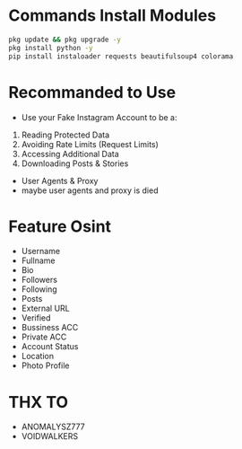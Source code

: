 # Commands Install Modules
```bash
pkg update && pkg upgrade -y
pkg install python -y
pip install instaloader requests beautifulsoup4 colorama
```

# Recommanded to Use
* Use your Fake Instagram Account to be a:
1. Reading Protected Data
2. Avoiding Rate Limits (Request Limits)
3. Accessing Additional Data
4. Downloading Posts & Stories

* User Agents & Proxy
* maybe user agents and proxy is died

# Feature Osint
* Username
* Fullname
* Bio
* Followers
* Following
* Posts
* External URL
* Verified
* Bussiness ACC
* Private ACC
* Account Status
* Location
* Photo Profile

# THX TO
* ANOMALYSZ777
* VOIDWALKERS
